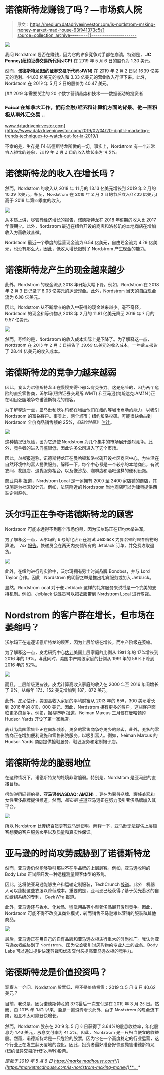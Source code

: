 # 诺德斯特龙赚钱了吗？—市场疯人院

> 原文：<https://medium.datadriveninvestor.com/is-nordstrom-making-money-market-mad-house-63f041373c5a?source=collection_archive---------11----------------------->

[![](img/2fd9a818e01ab6b9d66e62d997a9c7d9.png)](http://www.track.datadriveninvestor.com/1B9E)

我问 Nordstrom 是否在赚钱，因为它的许多竞争对手都在崩溃。特别是， **JC Penney(纽约证券交易所代码:JCP)** 在 2019 年 5 月 6 日的股价为 1.30 美元。

然而，**诺德斯特龙(纽约证券交易所代码:JWN)** 在 2019 年 2 月 2 日以 16.39 亿美元的毛利、44.83 亿美元的收入和 3.33 亿美元的营业收入存活下来。此外，Nordstrom 在 2019 年 5 月 2 日的股价为 40.47 美元。

[](https://www.datadriveninvestor.com/2019/02/04/20-digital-marketing-trends-techniques-to-watch-out-for-in-2019/) [## 2019 年需要关注的 20 个数字营销趋势和技术——数据驱动的投资者

### Faisal 在加拿大工作，拥有金融/经济和计算机方面的背景。他一直积极从事外汇交易…

www.datadriveninvestor.com](https://www.datadriveninvestor.com/2019/02/04/20-digital-marketing-trends-techniques-to-watch-out-for-in-2019/) 

不幸的是，生存是 T4·诺德斯特龙所做的一切。事实上，Nordstrom 有一个非常令人担忧的迹象，2019 年 2 月 2 日的收入增长率为-4.5%。

# 诺德斯特龙的收入在增长吗？

然而，Nordstrom 的收入从 2018 年 11 月的 13.13 亿美元增长到 2019 年 2 月的 16.39 亿美元。相反，Nordstrom 在 2018 年 2 月 3 日的节后收入(17.33 亿美元)高于 2018 年第四季度的收入。

![](img/39e1c1ec721dfde00fde3d577c750a66.png)

从本质上讲，尽管有经济增长的报告，诺德斯特龙在 2018 年假期的收入比 2017 年假期少。此外，Nordstrom 最近在纽约开设的商店和洛杉矶的本地商店在增加收入方面收效甚微。

Nordstrom 最近一个季度的运营现金流为 6.54 亿美元，自由现金流为 4.29 亿美元，也没有那么大。因此，低收入增长限制了 Nordstrom 产生现金的能力。

# 诺德斯特龙产生的现金越来越少

此外，Nordstrom 的现金流从 2018 年开始大幅下降。例如，Nordstrom 在 2018 年 2 月 3 日记录了 8.03 亿美元的运营现金。此外，Nordstrom 当天的自由现金流为 6.08 亿美元。

因此，Nordstrom 从不断增长的收入中获得的现金越来越少。毫不奇怪，Nordstrom 的现金和等价物从 2018 年 2 月的 11.81 亿美元降至 2019 年 2 月的 9.57 亿美元。

![](img/6cc942d24d4f4ccb6b9e6042eaa0e876.png)

然而，奇怪的是，Nordstrom 的收入成本实际上是下降了。为了解释这一点，Nordstrom 在 2018 年 2 月 3 日报告了 29.69 亿美元的收入成本，一年后又报告了 28.44 亿美元的收入成本。

# 诺德斯特龙的竞争力越来越弱

因此，我认为诺德斯特龙正在慢慢变得不那么有竞争力。这是危险的，因为两个危险的直接零售商，沃尔玛(纽约证券交易所:WMT) 和亚马逊(纳斯达克:AMZN )正在明目张胆地争夺诺德斯特龙的顾客。

为了解释这一点，亚马逊和沃尔玛都在增加他们在纽约等城市市场的能力，以吸引 Nordstrom 的富裕客户。事实上，两个城市；纽约和洛杉矶，可能很快会占到 Nordstrom 全价商品销售额的 25%，*《纽约时报》* [估计](https://www.nytimes.com/2019/05/01/business/nordstrom-local-manhattan.html)。

![](img/423d771733528135741f3a246635e3f3.png)

这种情况很危险，因为它迫使 Nordstrom 为几个集中的市场展开激烈竞争。此外，竞争者的进入门槛很低，因此许多公司进入了这个市场。

因此，*时报*报道称，诺德斯特龙正在曼哈顿和洛杉矶开设社区商店中心，为生活在自然环境中的富人提供服务。解释一下，每个中心都是一个较小的本地商店，有试衣间、裁缝店、退货服务柜台，以及像沙龙、咖啡店和酒吧这样的便利设施。

商业内幕 [报道](https://www.businessinsider.com/nordstrom-local-new-york-city-2019-5)，Nordstrom Local 是一家拥有 2000 至 2400 家店铺的商店，其设施是为社区设计的。例如，法院附近的 Nordstrom 当地商店可以为律师提供西装定制服务。

# 沃尔玛正在争夺诺德斯特龙的顾客

Nordstrom 可能永远得不到那个市场份额，因为沃尔玛正在纽约大举进军。

为了解释这一点，沃尔玛的 8 号孵化店正在测试 Jetblack 为曼哈顿的顾客购物的算法， *Vox* [报告](https://www.vox.com/2018/5/18/17368358/walmart-jetblack-code-eight-personal-shopping-concierge-jenny-fleiss)。快递员会在两天内交付所有的 Jetblack 订单，并免费收取退货。

![](img/6b3a492e8736af3fe59ed99b0c7c33a8.png)

此外，在纽约进行的实验中，沃尔玛拥有男士时尚品牌 Bonobos，并与 Lord Taylor 合作。因此，Nordstrom 的明智之举是推出礼宾服务或加入 Jetblack。

显然，Nordstrom local 对于像 Jetblack 这样的礼宾服务来说将是一个完美的支持机制。例如，Jetblack 快递员可以把衣服带到 Nordstrom Local 进行剪裁。

# Nordstrom 的客户群在增长，但市场在萎缩吗？

沃尔玛正在追逐诺德斯特龙的顾客，因为上层阶级在增长，而中产阶级在萎缩。

为了解释这一点，皮尤研究中心[估计](https://www.pewresearch.org/fact-tank/2018/09/06/the-american-middle-class-is-stable-in-size-but-losing-ground-financially-to-upper-income-families/)美国上层家庭的比例从 1991 年的 17%增长到 2016 年的 19%。与此同时，美国中产阶级家庭的比例从 1991 年的 56%下降到 2016 年的 52%。

![](img/99908f943764342a0629fc78692e22bd.png)

而且，上层阶级更有钱。皮尤计算高收入家庭的收入在 2000 年至 2016 年间增长了 9%。从每年 172，152 美元增加到 187，872 美元。

此外，皮尤估计，美国高收入家庭的平均财富从 2013 年的 659，300 美元增长到 2016 年的 810，000 美元。因此，Nordstrom 拥有更多的客户，这些客户面临更多的竞争。例如，据*福布斯* [报道](https://marketmadhouse.com/is-nordstrom-making-money/#3da5cf4b27c5)，Neiman Marcus 三月份在曼哈顿的 Hudson Yards 开设了第一家新店。

我认为美国零售业正在自相残杀，更多的零售商争夺更少的顾客。此外，更多的零售商正在增加便利设施和零售影院服务，以吸引富人。例如，Neiman Marcus 的 Hudson Yards 商店提供擦鞋服务、鞋匠服务和定制帽子店。

# 诺德斯特龙的脆弱地位

在这种情况下，诺德斯特龙的处境非常脆弱。特别是，Nordstrom 是亚马逊的直接目标。

很能说明问题的是，**亚马逊(NASDAQ: AMZN)** ，现在为奢侈品牌、奢侈美容和女性奢侈品牌提供频道。然而，*福布斯* [报道](https://marketmadhouse.com/is-nordstrom-making-money/#491d297ed05b)亚马逊正在努力吸引奢侈品牌加入其平台。

![](img/b7e5b1e55a5a08b9c20e7fad357ae8ab.png)

所以 Nordstrom 比传统百货更有亚马逊证明。解释一下，亚马逊无法提供上层顾客想要的客户服务水平以及质量和真实性保证。

# 亚马逊的时尚攻势威胁到了诺德斯特龙

然而，亚马逊仍然能够吸引那些不在乎品牌的上层顾客。例如，亚马逊收购的 Body Labs 正试图开发一种远程测量顾客体型的系统。

因此，这将使亚马逊能够生产和运输定制服装，TechCrunch [报道](https://techcrunch.com/2017/10/03/amazon-has-acquired-3d-body-model-startup-body-labs-for-50m-70m/)。此外，机器人可以缝制这些衣服以降低成本。重要的是，亚马逊已经获得了基于荧光墨水的自动缝纫系统的专利， *GeekWire* [报道](https://www.yahoo.com/news/amazon-patents-robot-tailor-clothes-035145770.html)。

此外，亚马逊还与香水、化妆品、盥洗用品等小型奢侈品展开激烈竞争。因此，Nordstrom 可能不得不改变其商业模式，转而销售亚马逊难以营销的服装和其他商品。

![](img/5f7e17ff839c3f253bc662896c17c413.png)

最后，亚马逊正在用自己的自有品牌和亚马逊衣柜进行重大的时尚推广。我认为亚马逊衣柜威胁到了 Nordstrom，因为它会吸引讨厌购物的专业人士的业务。Body Labs 可以通过提供快速剪裁和优质交付来提高亚马逊衣柜的竞争力。

# 诺德斯特龙是价值投资吗？

观察人士会问，Nordstrom 股票低，是不是价值投资；2019 年 5 月 6 日 40.62 美元？

目前，我说是，因为诺德斯特龙的 37₵最后一次支付是在 2019 年 3 月 26 日。然而，自 2015 年 34₵.以来，股息一直没有增长此外，由于 Nordstrom 的现金流下降，股息不太可能很快增长。

然而，Nordstrom 股东在 2019 年 5 月 6 日获得了 3.64%的股息收益率，年化股息为 1.48 美元，股息支付率为 41.5%。因此，Nordstrom 是一只相当便宜的收益股。然而，诺德斯特龙是一只危险的股票，因为它在一个高度稳定的行业运营，这个行业正在发生翻天覆地的变化。因此，投资者最好准备好快速抛售诺德斯特龙(纽约证券交易所代码:JWN)股票。

*原载于 2019 年 5 月 6 日 https://marketmadhouse.com*[](https://marketmadhouse.com/is-nordstrom-making-money/)**。**